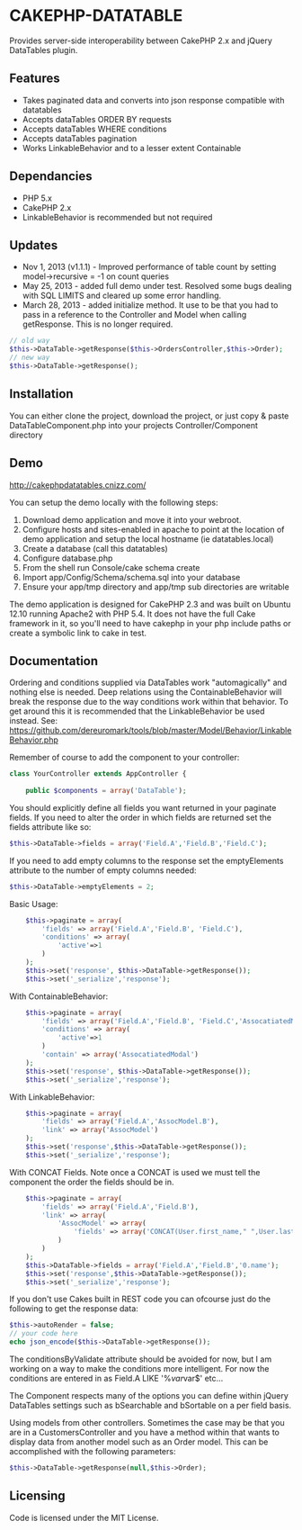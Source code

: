 CAKEPHP-DATATABLE
========

Provides server-side interoperability between CakePHP 2.x and jQuery DataTables plugin.

Features
------
*	Takes paginated data and converts into json response compatible with datatables
*	Accepts dataTables ORDER BY requests
*	Accepts dataTables WHERE conditions
*	Accepts dataTables pagination
*	Works LinkableBehavior and to a lesser extent Containable

Dependancies
------
* PHP 5.x
* CakePHP 2.x
* LinkableBehavior is recommended but not required

Updates
------
* Nov 1, 2013 (v1.1.1) - Improved performance of table count by setting model->recursive = -1 on count queries
* May 25, 2013 - added full demo under test. Resolved some bugs dealing with SQL LIMITS and cleared up some error handling.
* March 28, 2013 - added initialize method. It use to be that you had to pass in a reference to the Controller and Model when calling getResponse. This is no longer required.
```php
// old way
$this->DataTable->getResponse($this->OrdersController,$this->Order);
// new way
$this->DataTable->getResponse();
```

Installation
------

You can either clone the project, download the project, or just copy & paste DataTableComponent.php into your projects Controller/Component directory

Demo
------
http://cakephpdatatables.cnizz.com/

You can setup the demo locally with the following steps:

1. Download demo application and move it into your webroot.
2. Configure hosts and sites-enabled in apache to point at the location of demo application and setup the local hostname (ie datatables.local)
3. Create a database (call this datatables)
4. Configure database.php 
5. From the shell run Console/cake schema create
6. Import app/Config/Schema/schema.sql into your database
7. Ensure your app/tmp directory and app/tmp sub directories are writable

The demo application is designed for CakePHP 2.3 and was built on Ubuntu 12.10 running Apache2 with PHP 5.4. It does not have the full Cake framework in it, so you'll need to have cakephp in your php include paths or create a symbolic link to cake in test. 

Documentation
------

Ordering and conditions supplied via DataTables work "automagically" and nothing else is needed. Deep relations using the ContainableBehavior will break the response due to the way conditions work within that behavior. To get around this it is recommended that the LinkableBehavior be used instead. See: https://github.com/dereuromark/tools/blob/master/Model/Behavior/LinkableBehavior.php

Remember of course to add the component to your controller:
```php
class YourController extends AppController {
    
    public $components = array('DataTable');
```

You should explicitly define all fields you want returned in your paginate fields. If you need to alter the order in which fields are returned set the fields attribute like so:
```php
$this->DataTable->fields = array('Field.A','Field.B','Field.C');
```

If you need to add empty columns to the response set the emptyElements attribute to the number of empty columns needed:
```php
$this->DataTable->emptyElements = 2;
```

Basic Usage:
```php
    $this->paginate = array(
        'fields' => array('Field.A','Field.B', 'Field.C'),
        'conditions' => array(
            'active'=>1
        )
    );
    $this->set('response', $this->DataTable->getResponse());
    $this->set('_serialize','response');
```

With ContainableBehavior:
```php
    $this->paginate = array(
        'fields' => array('Field.A','Field.B', 'Field.C','AssocatiatedModal.D'),
        'conditions' => array(
            'active'=>1
        )
        'contain' => array('AssocatiatedModal')
    );
    $this->set('response', $this->DataTable->getResponse());
    $this->set('_serialize','response');
```

With LinkableBehavior:
```php
	$this->paginate = array(
	    'fields' => array('Field.A','AssocModel.B'),
	    'link' => array('AssocModel')
	);
	$this->set('response',$this->DataTable->getResponse());
	$this->set('_serialize','response');
```

With CONCAT Fields. Note once a CONCAT is used we must tell the component the order the fields should be in.
```php
    $this->paginate = array(
        'fields' => array('Field.A','Field.B'),
        'link' => array(
            'AssocModel' => array(
            	'fields' => array('CONCAT(User.first_name," ",User.last_name) as name')
        	)
        )
    );
    $this->DataTable->fields = array('Field.A','Field.B','0.name');
    $this->set('response',$this->DataTable->getResponse());
    $this->set('_serialize','response');
```

If you don't use Cakes built in REST code you can ofcourse just do the following to get the response data:
```php
$this->autoRender = false;
// your code here
echo json_encode($this->DataTable->getResponse());
```

The conditionsByValidate attribute should be avoided for now, but I am working on a way to make the conditions more intelligent. For now the conditions are entered in as Field.A LIKE '%$var%' OR Field.B LIKE '%$var$' etc...

The Component respects many of the options you can define within jQuery DataTables settings such as bSearchable and bSortable on a per field basis.


Using models from other controllers. Sometimes the case may be that you are in a CustomersController and you have a method within that wants to display data from another model such as an Order model. This 
can be accomplished with the following parameters:
```php
$this->DataTable->getResponse(null,$this->Order);
```

Licensing
------
Code is licensed under the MIT License.
